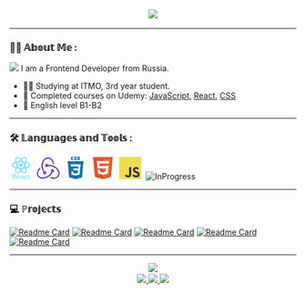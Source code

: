 <div align="center">
<img src="https://capsule-render.vercel.app/api?type=waving&color=gradient&height=256&section=header&text=ℍ𝕖𝕝𝕝𝕠%20𝕎𝕠𝕣𝕝𝕕!&fontSize=75&animation=fadeIn&fontAlignY=38&desc=𝕎𝕖𝕝𝕔𝕠𝕞𝕖%20𝕥𝕠%20𝕞𝕪%20𝔾𝕚𝕥ℍ𝕦𝕓%20ℙ𝕣𝕠𝕗𝕚𝕝𝕖!&descAlignY=51&descAlign=62" />
</div>



___

### :man_technologist: 𝔸𝕓𝕠𝕦𝕥 𝕄𝕖 :
<img src="https://media.giphy.com/media/WUlplcMpOCEmTGBtBW/giphy.gif" width="30"> I am a Frontend Developer from Russia.
- :man_student: Studying at ITMO, 3rd year student.
- :telescope: Completed courses on Udemy: [JavaScript](https://drive.google.com/file/d/1wmLLffcCAybuWTceLPPVVrHJkyTUSCY3/view?usp=sharing), [React](https://drive.google.com/file/d/1rPUZaGYyT9LSNTeRffQ_Nf1Kf2Uyhe-u/view?usp=sharing), [CSS](https://drive.google.com/file/d/1ESv4Y7ZA7IZMS5QWOTkCwDkJErXGP-J5/view?usp=sharing)
- 💂‍ English level B1-B2

---

### :hammer_and_wrench: 𝕃𝕒𝕟𝕘𝕦𝕒𝕘𝕖𝕤 𝕒𝕟𝕕 𝕋𝕠𝕠𝕝𝕤 :
<div>
  <img src="https://github.com/devicons/devicon/blob/master/icons/react/react-original-wordmark.svg" title="React" alt="React" width="40" height="40"/>&nbsp;
  <img src="https://github.com/devicons/devicon/blob/master/icons/redux/redux-original.svg" title="Redux" alt="Redux " width="40" height="40"/>&nbsp;
  <img src="https://github.com/devicons/devicon/blob/master/icons/css3/css3-plain-wordmark.svg"  title="CSS3" alt="CSS" width="40" height="40"/>&nbsp;
  <img src="https://github.com/devicons/devicon/blob/master/icons/html5/html5-original.svg" title="HTML5" alt="HTML" width="40" height="40"/>&nbsp;
  <img src="https://github.com/devicons/devicon/blob/master/icons/javascript/javascript-original.svg" title="JavaScript" alt="JavaScript" width="40" height="40"/>&nbsp;
  <img src="https://media.compliancesigns.com/media/catalog/product/s/a/safety-awareness-sign-nhe-16493_1000.gif" title="InProgress" alt="InProgress" width="40" height="40"/>&nbsp;
  

  
</div>

---

### :computer: ℙ𝕣𝕠𝕛𝕖𝕔𝕥𝕤
[![Readme Card](https://github-readme-stats.vercel.app/api/pin/?username=alonemo&repo=react-demo)](https://github.com/alonemo/react-demo)
[![Readme Card](https://github-readme-stats.vercel.app/api/pin/?username=alonemo&repo=ReduxCart)](https://github.com/alonemo/ReduxCart)
[![Readme Card](https://github-readme-stats.vercel.app/api/pin/?username=alonemo&repo=Quotes-service)](https://github.com/alonemo/Quotes-service)
[![Readme Card](https://github-readme-stats.vercel.app/api/pin/?username=alonemo&repo=HackerNewsClone)](https://github.com/alonemo/HackerNewsClone)
[![Readme Card](https://github-readme-stats.vercel.app/api/pin/?username=alonemo&repo=vk-test-front-aaa)](https://github.com/alonemo/vk-test-front-aaa)


---
<div align="center">
<img src="https://readme-typing-svg.herokuapp.com?font=Edu+VIC+WA+NT+Beginner&size=30&duration=4000&color=F700F6&background=FFFFFF00&center=true&vCenter=true&width=450&lines=Frontend+developer"/>

<div id="badges">
<a href="https://t.me/every1wannafly">
  <img src="https://img.shields.io/badge/Telegram-grey?logo=telegram&logoColor=white&style=for-the-badge"/>
  </a>
  <a href="https://vk.com/alonemo">
  <img src="https://img.shields.io/badge/VK-grey?style=for-the-badge&logo=vk&logoColor=blue"/>
  </a>
  <a href="mailto:kamishnikov_da@niuitmo.ru">
  <img src="https://img.shields.io/badge/kamishnikov__da%40niuitmo.ru-grey?style=for-the-badge&logo=gmail&logoColor=white?"/>
  </a>

</div>
<img src="https://komarev.com/ghpvc/?username=alonemo&style=flat-square&color=blue" alt=""/>
</div>




